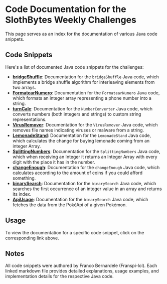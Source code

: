 # Code Documentation for the SlothBytes Weekly Challenges

This page serves as an index for the documentation of various Java code snippets.

## Code Snippets

Here's a list of documented Java code snippets for the challenges:

* **[bridgeShuffle](https://github.com/Franspi-lol/SlothBytes-WeeklyChallenges/blob/main/docs/bridgeShuffle.md)**: Documentation for the `bridgeShuffle` Java code, which implements a bridge shuffle algorithm for interleaving elements from two arrays.
* **[FormatearNumero](https://github.com/Franspi-lol/SlothBytes-WeeklyChallenges/blob/main/docs/phoneNumberFormatting.md)**: Documentation for the `FormatearNumero` Java code, which formats an integer array representing a phone number into a string.
* **[turnCalc](https://github.com/Franspi-lol/SlothBytes-WeeklyChallenges/blob/main/docs/turnCalc.md)**: Documentation for the `NumberConverter` Java code, which converts numbers (both integers and strings) to custom string representations.
* **[VirusRemover](https://github.com/Franspi-lol/SlothBytes-WeeklyChallenges/blob/main/docs/virusRemover.md)**: Documentation for the `VirusRemover` Java code, which removes file names indicating viruses or malware from a string.
* **[LemonadeStand](https://github.com/Franspi-lol/SlothBytes-WeeklyChallenges/blob/main/docs/LemonadeStand.md)**: Documentation for the `LemonadeStand` Java code, which calculates the change for buying lemonade coming from an integer Array.
* **[SplittingNumbers](https://github.com/Franspi-lol/SlothBytes-WeeklyChallenges/blob/main/docs/SplittingNumbers.md)**: Documentation for the `SplittingNumbers` Java code, which when receiving an Integer it returns an Integer Array with every digit with the place it has in the number.
* **[changeEnough](https://github.com/Franspi-lol/SlothBytes-WeeklyChallenges/blob/main/docs/changeEnough.md)**: Documentation for the `changeEnough` Java code, which calculates according to the amount of coins if you could afford something.
* **[binarySearch](https://github.com/Franspi-lol/SlothBytes-WeeklyChallenges/blob/main/docs/binarySearch.md)**: Documentation for the `binarySearch` Java code, which searches the first occurrence of an integer value in an array and returns its index.
* **[ApiUsage](https://github.com/Franspi-lol/SlothBytes-WeeklyChallenges/blob/main/docs/ApiUsage.md)**: Documentation for the `binarySearch` Java code, which fetches the data from the PokéApi of a given Pokémon.

## Usage

To view the documentation for a specific code snippet, click on the corresponding link above.

## Notes

All code snippets were authored by Franco Bernardele (Franspi-lol). Each linked markdown file provides detailed explanations, usage examples, and implementation details for the respective Java code.
